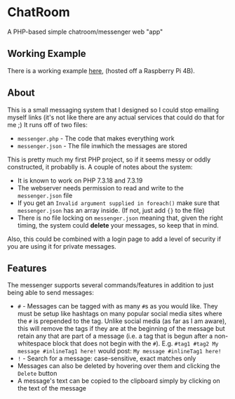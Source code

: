 # ChatRoom
A PHP-based simple chatroom/messenger web "app"

## Working Example
There is a working example [here](https://zachspi.ddns.net/projects/chatroom/messenger.php), (hosted off a Raspberry Pi 4B).

## About
This is a small messaging system that I designed so I could stop emailing myself links (it's not like there are any actual services that could do that for me ;)
It runs off of two files:
- `messenger.php` - The code that makes everything work
- `messenger.json` - The file inwhich the messages are stored

This is pretty much my first PHP project, so if it seems messy or oddly constructed, it probablly is.
A couple of notes about the system:
- It is known to work on PHP 7.3.18 and 7.3.19
- The webserver needs permission to read and write to the `messenger.json` file
- If you get an `Invalid argument supplied in foreach()` make sure that `messenger.json` has an array inside. (If not, just add `{}` to the file)
- There is no file locking on `messenger.json` meaning that, given the right timing, the system could **delete** your messages, so keep that in mind.

Also, this could be combined with a login page to add a level of security if you are using it for private messages.

## Features
The messenger supports several commands/features in addition to just being able to send messages:
- `#` - Messages can be tagged with as many `#`s as you would like. They must be setup like hashtags on many popular social media sites where the `#` is prepended to the tag. Unlike social media (as far as I am aware), this will remove the tags if they are at the beginning of the message but retain any that are part of a message (i.e. a tag that is begun after a non-whitespace block that does not begin with the `#`). E.g. `#tag1 #tag2 My message #inlineTag1 here!` would post: `My message #inlineTag1 here!`
- `!` - Search for a message: case-sensitive, exact matches only
- Messages can also be deleted by hovering over them and clicking the `Delete` button
- A message's text can be copied to the clipboard simply by clicking on the text of the message
